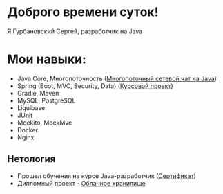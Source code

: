 # Доброго времени суток!
Я Гурбановский Сергей, разработчик на Java
# Мои навыки:
- Java Core, Многопоточность ([Многопоточный сетевой чат на Java](https://github.com/13tom13/networkchat))
- Spring (Boot, MVC, Security, Data) ([Курсовой проект](https://github.com/13tom13/moneytransferservice.git))
- Gradle, Maven
- MySQL, PostgreSQL 
- Liquibase
- JUnit 
- Mockito, MockMvc  
- Docker
- Nginx

## Нетология
- Прошел обучения на курсе Java-разработчик ([Сертификат](certificate.pdf))  
- Дипломный проект - [Облачное хранилище](https://github.com/13tom13/CloudService.git)